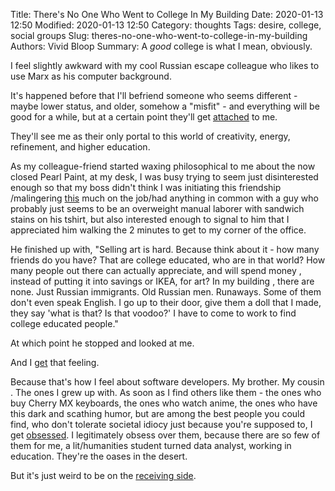 Title: There's No One Who Went to College In My Building
Date: 2020-01-13 12:50
Modified: 2020-01-13 12:50
Category: thoughts
Tags: desire, college, social groups
Slug: theres-no-one-who-went-to-college-in-my-building
Authors: Vivid Bloop
Summary: A <i>good</i> college is what I mean, obviously.

I feel slightly awkward with my cool Russian escape colleague who likes to
 use Marx as his computer background.

It's happened before that I'll befriend someone who seems different - maybe
 lower status, and older, somehow a "misfit" - and everything will be good
  for a while, but at a certain point they'll get <u>attached</u> to me.

They'll see me as their only portal to this world of creativity, energy, 
refinement, and higher education.

As my colleague-friend started waxing philosophical to me about the now
 closed Pearl Paint, at my desk, I was busy trying to seem just disinterested
  enough so that my boss didn't think I was initiating this friendship
  /malingering <u>this</u> much on the job/had anything in common with a guy
   who probably just seems to be an overweight manual laborer with sandwich
    stains on his tshirt, but also interested enough to signal to him that I
     appreciated him walking the 2 minutes to get to my corner of the office.

He finished up with, "Selling art is hard. Because think about it - how many
 friends do you have? That are college educated, who are in that world? How
  many people out there can actually appreciate, and will spend money
  , instead of putting it into savings or IKEA, for art? In my building
  , there are none. Just Russian immigrants. Old Russian men. Runaways. Some
   of them don't even speak English. I go up to their door, give them a doll
    that I made, they say 'what is that? Is that voodoo?' I have to come to
     work to find college educated people."

At which point he stopped and looked at me.

And I <u>get</u> that feeling.

Because that's how I feel about software developers. My brother. My cousin
. The ones I grew up with. As soon as I find others like them - the ones who
 buy Cherry MX keyboards, the ones who watch anime, the ones who have this
  dark and scathing humor, but are among the best people you could find, who
   don't tolerate societal idiocy just because you're supposed to, I get <u>
   obsessed</u>. I legitimately obsess over them, because there are so few of
    them for me, a lit/humanities student turned data analyst, working in
     education. They're the oases in the desert.

But it's just weird to be on the <u>receiving side</u>.